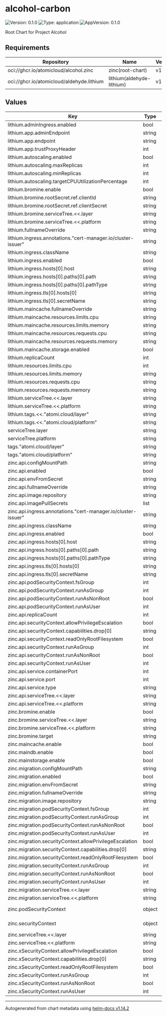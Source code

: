 # alcohol-carbon

![Version: 0.1.0](https://img.shields.io/badge/Version-0.1.0-informational?style=flat-square) ![Type: application](https://img.shields.io/badge/Type-application-informational?style=flat-square) ![AppVersion: 0.1.0](https://img.shields.io/badge/AppVersion-0.1.0-informational?style=flat-square)

Root Chart for Project Alcohol

## Requirements

| Repository | Name | Version |
|------------|------|---------|
| oci://ghcr.io/atomicloud/alcohol.zinc | zinc(root-chart) | v1.5.0 |
| oci://ghcr.io/atomicloud/aldehyde.lithium | lithium(aldehyde-lithium) | v1.1.1 |

## Values

| Key | Type | Default | Description |
|-----|------|---------|-------------|
| lithium.adminIngress.enabled | bool | `false` |  |
| lithium.app.adminEndpoint | string | `"https://admin.lithium.alcohol.lapras.atomi.cloud"` |  |
| lithium.app.endpoint | string | `"https://api.lithium.alcohol.lapras.cluster.atomi.cloud"` |  |
| lithium.app.trustProxyHeader | int | `1` |  |
| lithium.autoscaling.enabled | bool | `false` |  |
| lithium.autoscaling.maxReplicas | int | `100` |  |
| lithium.autoscaling.minReplicas | int | `1` |  |
| lithium.autoscaling.targetCPUUtilizationPercentage | int | `80` |  |
| lithium.bromine.enable | bool | `true` |  |
| lithium.bromine.rootSecret.ref.clientId | string | `"ALCOHOL_LITHIUM_CLIENT_ID"` |  |
| lithium.bromine.rootSecret.ref.clientSecret | string | `"ALCOHOL_LITHIUM_CLIENT_SECRET"` |  |
| lithium.bromine.serviceTree.<<.layer | string | `"2"` |  |
| lithium.bromine.serviceTree.<<.platform | string | `"alcohol"` |  |
| lithium.fullnameOverride | string | `"lithium-api"` |  |
| lithium.ingress.annotations."cert-manager.io/cluster-issuer" | string | `"entei-zinc-letsencrypt-issuer"` |  |
| lithium.ingress.className | string | `"nginx"` |  |
| lithium.ingress.enabled | bool | `true` |  |
| lithium.ingress.hosts[0].host | string | `"api.lithium.alcohol.lapras.cluster.atomi.cloud"` |  |
| lithium.ingress.hosts[0].paths[0].path | string | `"/"` |  |
| lithium.ingress.hosts[0].paths[0].pathType | string | `"ImplementationSpecific"` |  |
| lithium.ingress.tls[0].hosts[0] | string | `"api.lithium.alcohol.lapras.cluster.atomi.cloud"` |  |
| lithium.ingress.tls[0].secretName | string | `"api-lithium-alcohol-lapras-tls"` |  |
| lithium.maincache.fullnameOverride | string | `"lithium-maincache"` |  |
| lithium.maincache.resources.limits.cpu | string | `"250m"` |  |
| lithium.maincache.resources.limits.memory | string | `"512Mi"` |  |
| lithium.maincache.resources.requests.cpu | string | `"100m"` |  |
| lithium.maincache.resources.requests.memory | string | `"256Mi"` |  |
| lithium.maincache.storage.enabled | bool | `false` |  |
| lithium.replicaCount | int | `2` |  |
| lithium.resources.limits.cpu | int | `1` |  |
| lithium.resources.limits.memory | string | `"1Gi"` |  |
| lithium.resources.requests.cpu | string | `"100m"` |  |
| lithium.resources.requests.memory | string | `"64Mi"` |  |
| lithium.serviceTree.<<.layer | string | `"2"` |  |
| lithium.serviceTree.<<.platform | string | `"alcohol"` |  |
| lithium.tags.<<."atomi.cloud/layer" | string | `"2"` |  |
| lithium.tags.<<."atomi.cloud/platform" | string | `"alcohol"` |  |
| serviceTree.layer | string | `"2"` |  |
| serviceTree.platform | string | `"alcohol"` |  |
| tags."atomi.cloud/layer" | string | `"2"` |  |
| tags."atomi.cloud/platform" | string | `"alcohol"` |  |
| zinc.api.configMountPath | string | `"/app/Config"` |  |
| zinc.api.enabled | bool | `true` |  |
| zinc.api.envFromSecret | string | `"zinc"` |  |
| zinc.api.fullnameOverride | string | `"zinc-api"` |  |
| zinc.api.image.repository | string | `"ghcr.io/atomicloud/alcohol.zinc/api"` |  |
| zinc.api.imagePullSecrets | list | `[]` |  |
| zinc.api.ingress.annotations."cert-manager.io/cluster-issuer" | string | `"entei-zinc-letsencrypt-issuer"` |  |
| zinc.api.ingress.className | string | `"nginx"` |  |
| zinc.api.ingress.enabled | bool | `true` |  |
| zinc.api.ingress.hosts[0].host | string | `"api.zinc.alcohol.lapras.cluster.atomi.cloud"` |  |
| zinc.api.ingress.hosts[0].paths[0].path | string | `"/"` |  |
| zinc.api.ingress.hosts[0].paths[0].pathType | string | `"ImplementationSpecific"` |  |
| zinc.api.ingress.tls[0].hosts[0] | string | `"api.zinc.alcohol.lapras.cluster.atomi.cloud"` |  |
| zinc.api.ingress.tls[0].secretName | string | `"api-zinc-alcohol-lapras-tls"` |  |
| zinc.api.podSecurityContext.fsGroup | int | `1000` |  |
| zinc.api.podSecurityContext.runAsGroup | int | `1000` |  |
| zinc.api.podSecurityContext.runAsNonRoot | bool | `true` |  |
| zinc.api.podSecurityContext.runAsUser | int | `1000` |  |
| zinc.api.replicaCount | int | `1` |  |
| zinc.api.securityContext.allowPrivilegeEscalation | bool | `false` |  |
| zinc.api.securityContext.capabilities.drop[0] | string | `"ALL"` |  |
| zinc.api.securityContext.readOnlyRootFilesystem | bool | `true` |  |
| zinc.api.securityContext.runAsGroup | int | `1000` |  |
| zinc.api.securityContext.runAsNonRoot | bool | `true` |  |
| zinc.api.securityContext.runAsUser | int | `1000` |  |
| zinc.api.service.containerPort | int | `9050` |  |
| zinc.api.service.port | int | `80` |  |
| zinc.api.service.type | string | `"ClusterIP"` |  |
| zinc.api.serviceTree.<<.layer | string | `"2"` |  |
| zinc.api.serviceTree.<<.platform | string | `"alcohol"` |  |
| zinc.bromine.enable | bool | `true` |  |
| zinc.bromine.serviceTree.<<.layer | string | `"2"` |  |
| zinc.bromine.serviceTree.<<.platform | string | `"alcohol"` |  |
| zinc.bromine.target | string | `"zinc"` |  |
| zinc.maincache.enable | bool | `false` |  |
| zinc.maindb.enable | bool | `false` |  |
| zinc.mainstorage.enable | bool | `false` |  |
| zinc.migration.configMountPath | string | `"/app/Config"` |  |
| zinc.migration.enabled | bool | `true` |  |
| zinc.migration.envFromSecret | string | `"zinc"` |  |
| zinc.migration.fullnameOverride | string | `"zinc-migration"` |  |
| zinc.migration.image.repository | string | `"ghcr.io/atomicloud/alcohol.zinc/migrate"` |  |
| zinc.migration.podSecurityContext.fsGroup | int | `1000` |  |
| zinc.migration.podSecurityContext.runAsGroup | int | `1000` |  |
| zinc.migration.podSecurityContext.runAsNonRoot | bool | `true` |  |
| zinc.migration.podSecurityContext.runAsUser | int | `1000` |  |
| zinc.migration.securityContext.allowPrivilegeEscalation | bool | `false` |  |
| zinc.migration.securityContext.capabilities.drop[0] | string | `"ALL"` |  |
| zinc.migration.securityContext.readOnlyRootFilesystem | bool | `false` |  |
| zinc.migration.securityContext.runAsGroup | int | `1000` |  |
| zinc.migration.securityContext.runAsNonRoot | bool | `true` |  |
| zinc.migration.securityContext.runAsUser | int | `1000` |  |
| zinc.migration.serviceTree.<<.layer | string | `"2"` |  |
| zinc.migration.serviceTree.<<.platform | string | `"alcohol"` |  |
| zinc.podSecurityContext | object | `{"fsGroup":1000,"runAsGroup":1000,"runAsNonRoot":true,"runAsUser":1000}` | YAML Anchor for PodSecurityContext |
| zinc.securityContext | object | `{"allowPrivilegeEscalation":false,"capabilities":{"drop":["ALL"]},"readOnlyRootFilesystem":true,"runAsGroup":1000,"runAsNonRoot":true,"runAsUser":1000}` | YAML Anchor for SecurityContext |
| zinc.serviceTree.<<.layer | string | `"2"` |  |
| zinc.serviceTree.<<.platform | string | `"alcohol"` |  |
| zinc.xSecurityContext.allowPrivilegeEscalation | bool | `false` |  |
| zinc.xSecurityContext.capabilities.drop[0] | string | `"ALL"` |  |
| zinc.xSecurityContext.readOnlyRootFilesystem | bool | `false` |  |
| zinc.xSecurityContext.runAsGroup | int | `1000` |  |
| zinc.xSecurityContext.runAsNonRoot | bool | `true` |  |
| zinc.xSecurityContext.runAsUser | int | `1000` |  |

----------------------------------------------
Autogenerated from chart metadata using [helm-docs v1.14.2](https://github.com/norwoodj/helm-docs/releases/v1.14.2)

